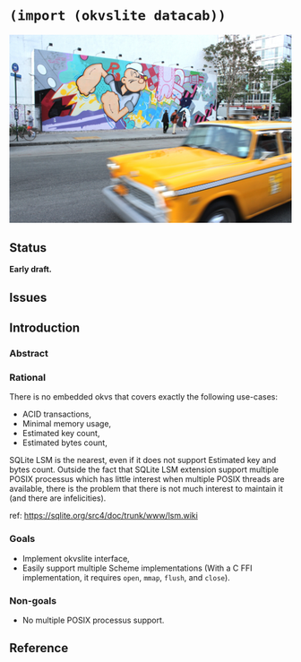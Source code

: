 # `(import (okvslite datacab))`

![Fast taxi with popeye graffiti in the background.](carl-joseph-jASSGNBObNY-unsplash.jpg)

## Status

**Early draft.**

## Issues

## Introduction

### Abstract

### Rational

There is no embedded okvs that covers exactly the following use-cases:

- ACID transactions,
- Minimal memory usage,
- Estimated key count,
- Estimated bytes count,

SQLite LSM is the nearest, even if it does not support Estimated key
and bytes count.  Outside the fact that SQLite LSM extension support
multiple POSIX processus which has little interest when multiple POSIX
threads are available, there is the problem that there is not much
interest to maintain it (and there are infelicities).

ref: https://sqlite.org/src4/doc/trunk/www/lsm.wiki

### Goals

- Implement okvslite interface,
- Easily support multiple Scheme implementations (With a C FFI
  implementation, it requires `open`, `mmap`, `flush`, and `close`).

### Non-goals

- No multiple POSIX processus support.

## Reference
